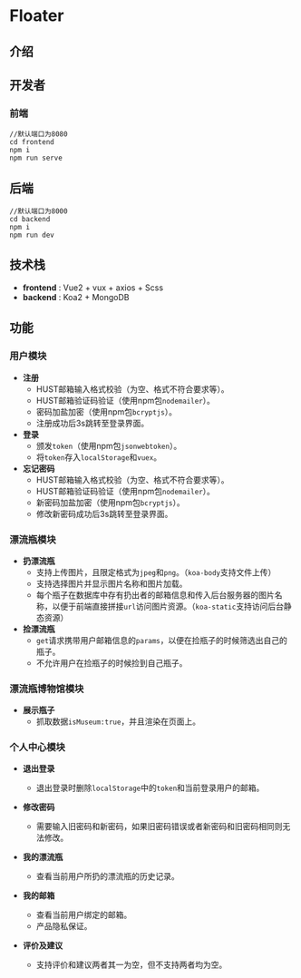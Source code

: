 # Floater			

## 介绍



## 开发者

### 前端

```
//默认端口为8080
cd frontend
npm i
npm run serve
```

## 后端

```
//默认端口为8000
cd backend
npm i
npm run dev
```

## 技术栈

- **frontend** : Vue2 + vux + axios + Scss
- **backend** : Koa2 + MongoDB

## 功能

### 用户模块

- **注册**
  - HUST邮箱输入格式校验（为空、格式不符合要求等）。
  - HUST邮箱验证码验证（使用npm包`nodemailer`）。
  - 密码加盐加密（使用npm包`bcryptjs`）。
  - 注册成功后3s跳转至登录界面。
- **登录**
  - 颁发`token`（使用npm包`jsonwebtoken`）。
  - 将`token`存入`localStorage`和`vuex`。
- **忘记密码**
  - HUST邮箱输入格式校验（为空、格式不符合要求等）。
  - HUST邮箱验证码验证（使用npm包`nodemailer`）。
  - 新密码加盐加密（使用npm包`bcryptjs`）。
  - 修改新密码成功后3s跳转至登录界面。

### 漂流瓶模块

- **扔漂流瓶**
  - 支持上传图片，且限定格式为`jpeg`和`png`。（`koa-body`支持文件上传）
  - 支持选择图片并显示图片名称和图片加载。
  - 每个瓶子在数据库中存有扔出者的邮箱信息和传入后台服务器的图片名称，以便于前端直接拼接`url`访问图片资源。（`koa-static`支持访问后台静态资源）
- **捡漂流瓶**
  - `get`请求携带用户邮箱信息的`params`，以便在捡瓶子的时候筛选出自己的瓶子。
  - 不允许用户在捡瓶子的时候捡到自己瓶子。

### 漂流瓶博物馆模块

- **展示瓶子**
  - 抓取数据`isMuseum:true`，并且渲染在页面上。

### 个人中心模块

- **退出登录**
  - 退出登录时删除`localStorage`中的`token`和当前登录用户的邮箱。

- **修改密码**
  - 需要输入旧密码和新密码，如果旧密码错误或者新密码和旧密码相同则无法修改。
- **我的漂流瓶**
  - 查看当前用户所扔的漂流瓶的历史记录。
- **我的邮箱**
  - 查看当前用户绑定的邮箱。
  - 产品隐私保证。
- **评价及建议**
  - 支持评价和建议两者其一为空，但不支持两者均为空。
